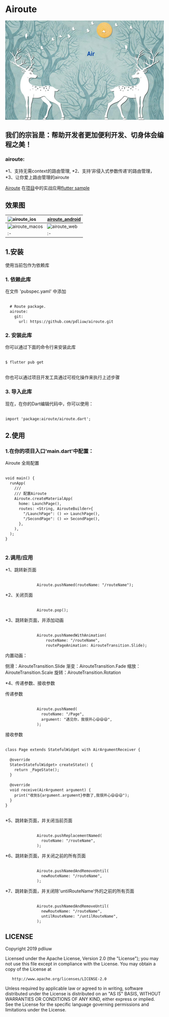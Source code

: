 # Airoute 

![totem](https://raw.githubusercontent.com/pdliuw/pdliuw.github.io/master/images/totem_four_logo.jpg)

## 我们的宗旨是：帮助开发者更加便利开发、切身体会编程之美！

### airoute:

*1、支持无需context的路由管理, 
*2、支持‘非侵入式参数传递’的路由管理，
*3、让你爱上路由管理的airoute

[Airoute](https://github.com/pdliuw/airoute) 在[项目](https://github.com/flutter-app-sample/flutter_app_sample)中的实战应用[flutter sample](https://github.com/flutter-app-sample/flutter_app_sample)

## 效果图

|![airoute_ios](https://github.com/pdliuw/airoute/blob/master/example/raw/airoute_render_ios.gif)|[airoute_android](https://github.com/pdliuw/airoute/blob/master/example/raw/airoute_render_android.gif)|
|:-|:-|
|![airoute_macos](https://github.com/pdliuw/airoute/blob/master/example/raw/airoute_render_macos.gif)|![airoute_web](https://github.com/pdliuw/airoute/blob/master/example/raw/airoute_render_web.gif)|
|:-|:-|

## 1.安装

使用当前包作为依赖库

### 1. 依赖此库

在文件 'pubspec.yaml' 中添加

```

  # Route package.
  airoute:
    git:
      url: https://github.com/pdliuw/airoute.git

```

### 2. 安装此库

你可以通过下面的命令行来安装此库

```

$ flutter pub get


```

你也可以通过项目开发工具通过可视化操作来执行上述步骤

### 3. 导入此库

现在，在你的Dart编辑代码中，你可以使用：

```

import 'package:airoute/airoute.dart';

```

## 2.使用

### 1.在你的项目入口'main.dart'中配置：

Airoute 全局配置

```

void main() {
  runApp(
    ///
    /// 配置Airoute
    Airoute.createMaterialApp(
      home: LaunchPage(),
      routes: <String, AirouteBuilder>{
        "/LaunchPage": () => LaunchPage(),
        "/SecondPage": () => SecondPage(),
      },
    ),
  );
}


```


### 2.调用/应用

*1、跳转新页面

```

              Airoute.pushNamed(routeName: "/routeName");

```

*2、关闭页面

```

              Airoute.pop();

```

*3、跳转新页面，并添加动画

```

              Airoute.pushNamedWithAnimation(
                  routeName: "/routeName",
                  routePageAnimation: AirouteTransition.Slide);

```

内置动画：

侧滑：AirouteTransition.Slide
渐变：AirouteTransition.Fade
缩放：AirouteTransition.Scale
旋转：AirouteTransition.Rotation

*4、传递参数、接收参数

传递参数

```

              Airoute.pushNamed(
                routeName: "/Page",
                argument: "遇见你，我很开心😄😄😄",
              );

```

接收参数

```

class Page extends StatefulWidget with AirArgumentReceiver {

  @override
  State<StatefulWidget> createState() {
    return _PageState();
  }

  @override
  void receive(AirArgument argument) {
    print("收到${argument.argument}参数了,我很开心😄😄😄");
  }
}


```

*5、跳转新页面，并关闭当前页面

```

              Airoute.pushReplacementNamed(
                routeName: "/routeName",
              );

```


*6、跳转新页面，并关闭之前的所有页面

```

              Airoute.pushNamedAndRemoveUntil(
                newRouteName: "/routeName",
              );

```

*7、跳转新页面，并关闭除'untilRouteName'外的之前的所有页面

```

              Airoute.pushNamedAndRemoveUntil(
                newRouteName: "/routeName",
                untilRouteName: "/untilRouteName",
              );

```



## LICENSE

   Copyright 2019 pdliuw

   Licensed under the Apache License, Version 2.0 (the "License");
   you may not use this file except in compliance with the License.
   You may obtain a copy of the License at

       http://www.apache.org/licenses/LICENSE-2.0

   Unless required by applicable law or agreed to in writing, software
   distributed under the License is distributed on an "AS IS" BASIS,
   WITHOUT WARRANTIES OR CONDITIONS OF ANY KIND, either express or implied.
   See the License for the specific language governing permissions and
   limitations under the License.

